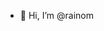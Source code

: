 - 👋 Hi, I’m @rainom

<!---
rainom/rainom is a ✨ special ✨ repository because its `README.md` (this file) appears on your GitHub profile.
You can click the Preview link to take a look at your changes.
--->
